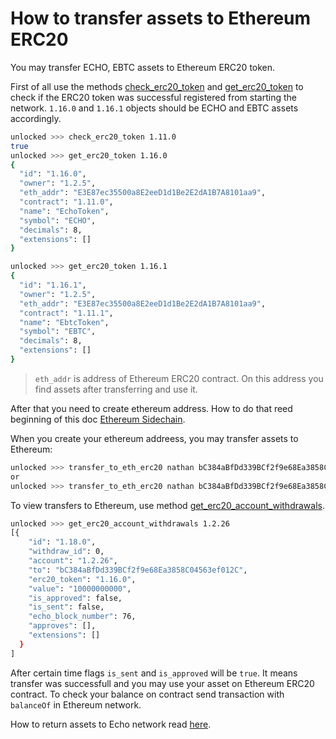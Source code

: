 # How to transfer assets to Ethereum ERC20

You may transfer ECHO, EBTC assets to Ethereum ERC20 token.

First of all use the methods [check_erc20_token](/api-reference/echo-wallet-api/README.md#check_erc20_token-id) and [get_erc20_token](/api-reference/echo-wallet-api/README.md#get_erc20_token-eth_addr_or_id) to check if the ERC20 token was successful registered from starting the network. `1.16.0` and `1.16.1` objects should be ECHO and EBTC assets accordingly.

```bash
unlocked >>> check_erc20_token 1.11.0
true
unlocked >>> get_erc20_token 1.16.0
{
  "id": "1.16.0",
  "owner": "1.2.5",
  "eth_addr": "E3E87ec35500a8E2eeD1d1Be2E2dA1B7A8101aa9",
  "contract": "1.11.0",
  "name": "EchoToken",
  "symbol": "ECHO",
  "decimals": 8,
  "extensions": []
}

unlocked >>> get_erc20_token 1.16.1
{
  "id": "1.16.1",
  "owner": "1.2.5",
  "eth_addr": "E3E87ec35500a8E2eeD1d1Be2E2dA1B7A8101aa9",
  "contract": "1.11.1",
  "name": "EbtcToken",
  "symbol": "EBTC",
  "decimals": 8,
  "extensions": []
}
```

> `eth_addr` is address of Ethereum ERC20 contract. On this address you find assets after transferring and use it.

After that you need to create ethereum address. How to do that reed beginning of this doc [Ethereum Sidechain](deposit-and-withdraw-sidechain-eth.md).

When you create your ethereum addreess, you may transfer assets to Ethereum:

```bash
unlocked >>> transfer_to_eth_erc20 nathan bC384aBfDd339BCf2f9e68Ea3858C04563ef012C 100 ECHO true
or
unlocked >>> transfer_to_eth_erc20 nathan bC384aBfDd339BCf2f9e68Ea3858C04563ef012C 20 EBTC true
```

To view transfers to Ethereum, use method [get_erc20_account_withdrawals](/api-reference/echo-wallet-api/README.md#get_erc20_account_withdrawals-account).

```bash
unlocked >>> get_erc20_account_withdrawals 1.2.26
[{
    "id": "1.18.0",
    "withdraw_id": 0,
    "account": "1.2.26",
    "to": "bC384aBfDd339BCf2f9e68Ea3858C04563ef012C",
    "erc20_token": "1.16.0",
    "value": "10000000000",
    "is_approved": false,
    "is_sent": false,
    "echo_block_number": 76,
    "approves": [],
    "extensions": []
  }
]
```

After certain time flags `is_sent` and `is_approved` will be `true`. It means transfer was successfull and you may use your asset on Ethereum ERC20 contract. To check your balance on contract send transaction with `balanceOf` in Ethereum network.

How to return assets to Echo network read [here](deposit-and-withdraw-sidechain-erc20.md#deposit).
